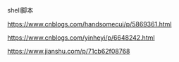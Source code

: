 shell脚本

https://www.cnblogs.com/handsomecui/p/5869361.html

https://www.cnblogs.com/yinheyi/p/6648242.html

https://www.jianshu.com/p/71cb62f08768
